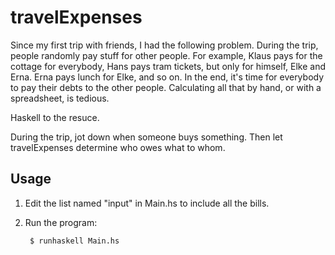 travelExpenses
==============

Since my first trip with friends, I had the following problem. During the trip,
people randomly pay stuff for other people. For example, Klaus pays for the
cottage for everybody, Hans pays tram tickets, but only for himself, Elke and
Erna.  Erna pays lunch for Elke, and so on. In the end, it's time for everybody
to pay their debts to the other people. Calculating all that by hand, or with a
spreadsheet, is tedious.

Haskell to the resuce.

During the trip, jot down when someone buys something. Then let travelExpenses
determine who owes what to whom.

Usage
-----

1. Edit the list named "input" in Main.hs to include all the bills.
2. Run the program:

        $ runhaskell Main.hs
